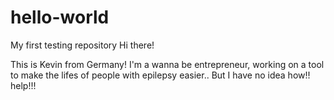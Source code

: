# hello-world
My first testing repository
Hi there!

This is Kevin from Germany! I'm a wanna be entrepreneur, working on a tool to make the lifes of people with epilepsy easier..
But I have no idea how!! help!!!
